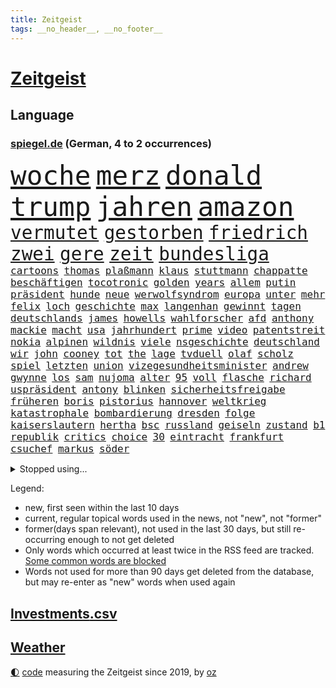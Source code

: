 ```yaml
---
title: Zeitgeist
tags: __no_header__, __no_footer__
---
```


# [Zeitgeist](https://oliz.io/zeitgeist/)

## Language

<h3><a href="https://www.spiegel.de" target="_blank">spiegel.de</a> (German, 4 to 2 occurrences)</h3>
<p style="font-family:monospace">
<span style="font-size:32pt"><a href="news_links.html#woche" class="current">woche</a></span>
<span style="font-size:32pt"><a href="news_links.html#merz" class="current">merz</a></span>
<span style="font-size:32pt"><a href="news_links.html#donald" class="current">donald</a></span>
<span style="font-size:32pt"><a href="news_links.html#trump" class="current">trump</a></span>
<span style="font-size:32pt"><a href="news_links.html#jahren" class="current">jahren</a></span>
<span style="font-size:32pt"><a href="news_links.html#amazon" class="current">amazon</a></span>
<br>
<span style="font-size:22pt"><a href="news_links.html#vermutet" class="current">vermutet</a></span>
<span style="font-size:22pt"><a href="news_links.html#gestorben" class="current">gestorben</a></span>
<span style="font-size:22pt"><a href="news_links.html#friedrich" class="current">friedrich</a></span>
<span style="font-size:22pt"><a href="news_links.html#zwei" class="current">zwei</a></span>
<span style="font-size:22pt"><a href="news_links.html#gere" class="current">gere</a></span>
<span style="font-size:22pt"><a href="news_links.html#zeit" class="current">zeit</a></span>
<span style="font-size:22pt"><a href="news_links.html#bundesliga" class="current">bundesliga</a></span>
<br>
<span style="font-size:12pt"><a href="news_links.html#cartoons" class="current">cartoons</a></span>
<span style="font-size:12pt"><a href="news_links.html#thomas" class="current">thomas</a></span>
<span style="font-size:12pt"><a href="news_links.html#plaßmann" class="current">plaßmann</a></span>
<span style="font-size:12pt"><a href="news_links.html#klaus" class="current">klaus</a></span>
<span style="font-size:12pt"><a href="news_links.html#stuttmann" class="current">stuttmann</a></span>
<span style="font-size:12pt"><a href="news_links.html#chappatte" class="current">chappatte</a></span>
<span style="font-size:12pt"><a href="news_links.html#beschäftigen" class="current">beschäftigen</a></span>
<span style="font-size:12pt"><a href="news_links.html#tocotronic" class="new">tocotronic</a></span>
<span style="font-size:12pt"><a href="news_links.html#golden" class="current">golden</a></span>
<span style="font-size:12pt"><a href="news_links.html#years" class="current">years</a></span>
<span style="font-size:12pt"><a href="news_links.html#allem" class="current">allem</a></span>
<span style="font-size:12pt"><a href="news_links.html#putin" class="current">putin</a></span>
<span style="font-size:12pt"><a href="news_links.html#präsident" class="current">präsident</a></span>
<span style="font-size:12pt"><a href="news_links.html#hunde" class="current">hunde</a></span>
<span style="font-size:12pt"><a href="news_links.html#neue" class="current">neue</a></span>
<span style="font-size:12pt"><a href="news_links.html#werwolfsyndrom" class="new">werwolfsyndrom</a></span>
<span style="font-size:12pt"><a href="news_links.html#europa" class="current">europa</a></span>
<span style="font-size:12pt"><a href="news_links.html#unter" class="current">unter</a></span>
<span style="font-size:12pt"><a href="news_links.html#mehr" class="current">mehr</a></span>
<span style="font-size:12pt"><a href="news_links.html#felix" class="current">felix</a></span>
<span style="font-size:12pt"><a href="news_links.html#loch" class="current">loch</a></span>
<span style="font-size:12pt"><a href="news_links.html#geschichte" class="current">geschichte</a></span>
<span style="font-size:12pt"><a href="news_links.html#max" class="current">max</a></span>
<span style="font-size:12pt"><a href="news_links.html#langenhan" class="new">langenhan</a></span>
<span style="font-size:12pt"><a href="news_links.html#gewinnt" class="current">gewinnt</a></span>
<span style="font-size:12pt"><a href="news_links.html#tagen" class="current">tagen</a></span>
<span style="font-size:12pt"><a href="news_links.html#deutschlands" class="current">deutschlands</a></span>
<span style="font-size:12pt"><a href="news_links.html#james" class="current">james</a></span>
<span style="font-size:12pt"><a href="news_links.html#howells" class="new">howells</a></span>
<span style="font-size:12pt"><a href="news_links.html#wahlforscher" class="current">wahlforscher</a></span>
<span style="font-size:12pt"><a href="news_links.html#afd" class="current">afd</a></span>
<span style="font-size:12pt"><a href="news_links.html#anthony" class="current">anthony</a></span>
<span style="font-size:12pt"><a href="news_links.html#mackie" class="new">mackie</a></span>
<span style="font-size:12pt"><a href="news_links.html#macht" class="current">macht</a></span>
<span style="font-size:12pt"><a href="news_links.html#usa" class="current">usa</a></span>
<span style="font-size:12pt"><a href="news_links.html#jahrhundert" class="current">jahrhundert</a></span>
<span style="font-size:12pt"><a href="news_links.html#prime" class="current">prime</a></span>
<span style="font-size:12pt"><a href="news_links.html#video" class="current">video</a></span>
<span style="font-size:12pt"><a href="news_links.html#patentstreit" class="new">patentstreit</a></span>
<span style="font-size:12pt"><a href="news_links.html#nokia" class="new">nokia</a></span>
<span style="font-size:12pt"><a href="news_links.html#alpinen" class="current">alpinen</a></span>
<span style="font-size:12pt"><a href="news_links.html#wildnis" class="current">wildnis</a></span>
<span style="font-size:12pt"><a href="news_links.html#viele" class="current">viele</a></span>
<span style="font-size:12pt"><a href="news_links.html#nsgeschichte" class="new">nsgeschichte</a></span>
<span style="font-size:12pt"><a href="news_links.html#deutschland" class="current">deutschland</a></span>
<span style="font-size:12pt"><a href="news_links.html#wir" class="current">wir</a></span>
<span style="font-size:12pt"><a href="news_links.html#john" class="current">john</a></span>
<span style="font-size:12pt"><a href="news_links.html#cooney" class="new">cooney</a></span>
<span style="font-size:12pt"><a href="news_links.html#tot" class="current">tot</a></span>
<span style="font-size:12pt"><a href="news_links.html#the" class="current">the</a></span>
<span style="font-size:12pt"><a href="news_links.html#lage" class="current">lage</a></span>
<span style="font-size:12pt"><a href="news_links.html#tvduell" class="current">tvduell</a></span>
<span style="font-size:12pt"><a href="news_links.html#olaf" class="current">olaf</a></span>
<span style="font-size:12pt"><a href="news_links.html#scholz" class="current">scholz</a></span>
<span style="font-size:12pt"><a href="news_links.html#spiel" class="current">spiel</a></span>
<span style="font-size:12pt"><a href="news_links.html#letzten" class="current">letzten</a></span>
<span style="font-size:12pt"><a href="news_links.html#union" class="current">union</a></span>
<span style="font-size:12pt"><a href="news_links.html#vizegesundheitsminister" class="new">vizegesundheitsminister</a></span>
<span style="font-size:12pt"><a href="news_links.html#andrew" class="current">andrew</a></span>
<span style="font-size:12pt"><a href="news_links.html#gwynne" class="new">gwynne</a></span>
<span style="font-size:12pt"><a href="news_links.html#los" class="current">los</a></span>
<span style="font-size:12pt"><a href="news_links.html#sam" class="current">sam</a></span>
<span style="font-size:12pt"><a href="news_links.html#nujoma" class="new">nujoma</a></span>
<span style="font-size:12pt"><a href="news_links.html#alter" class="current">alter</a></span>
<span style="font-size:12pt"><a href="news_links.html#95" class="current">95</a></span>
<span style="font-size:12pt"><a href="news_links.html#voll" class="current">voll</a></span>
<span style="font-size:12pt"><a href="news_links.html#flasche" class="current">flasche</a></span>
<span style="font-size:12pt"><a href="news_links.html#richard" class="current">richard</a></span>
<span style="font-size:12pt"><a href="news_links.html#uspräsident" class="current">uspräsident</a></span>
<span style="font-size:12pt"><a href="news_links.html#antony" class="current">antony</a></span>
<span style="font-size:12pt"><a href="news_links.html#blinken" class="current">blinken</a></span>
<span style="font-size:12pt"><a href="news_links.html#sicherheitsfreigabe" class="current">sicherheitsfreigabe</a></span>
<span style="font-size:12pt"><a href="news_links.html#früheren" class="current">früheren</a></span>
<span style="font-size:12pt"><a href="news_links.html#boris" class="current">boris</a></span>
<span style="font-size:12pt"><a href="news_links.html#pistorius" class="current">pistorius</a></span>
<span style="font-size:12pt"><a href="news_links.html#hannover" class="current">hannover</a></span>
<span style="font-size:12pt"><a href="news_links.html#weltkrieg" class="current">weltkrieg</a></span>
<span style="font-size:12pt"><a href="news_links.html#katastrophale" class="new">katastrophale</a></span>
<span style="font-size:12pt"><a href="news_links.html#bombardierung" class="new">bombardierung</a></span>
<span style="font-size:12pt"><a href="news_links.html#dresden" class="current">dresden</a></span>
<span style="font-size:12pt"><a href="news_links.html#folge" class="current">folge</a></span>
<span style="font-size:12pt"><a href="news_links.html#kaiserslautern" class="current">kaiserslautern</a></span>
<span style="font-size:12pt"><a href="news_links.html#hertha" class="current">hertha</a></span>
<span style="font-size:12pt"><a href="news_links.html#bsc" class="current">bsc</a></span>
<span style="font-size:12pt"><a href="news_links.html#russland" class="current">russland</a></span>
<span style="font-size:12pt"><a href="news_links.html#geiseln" class="current">geiseln</a></span>
<span style="font-size:12pt"><a href="news_links.html#zustand" class="current">zustand</a></span>
<span style="font-size:12pt"><a href="news_links.html#b1" class="new">b1</a></span>
<span style="font-size:12pt"><a href="news_links.html#republik" class="current">republik</a></span>
<span style="font-size:12pt"><a href="news_links.html#critics" class="new">critics</a></span>
<span style="font-size:12pt"><a href="news_links.html#choice" class="new">choice</a></span>
<span style="font-size:12pt"><a href="news_links.html#30" class="current">30</a></span>
<span style="font-size:12pt"><a href="news_links.html#eintracht" class="current">eintracht</a></span>
<span style="font-size:12pt"><a href="news_links.html#frankfurt" class="current">frankfurt</a></span>
<span style="font-size:12pt"><a href="news_links.html#csuchef" class="current">csuchef</a></span>
<span style="font-size:12pt"><a href="news_links.html#markus" class="current">markus</a></span>
<span style="font-size:12pt"><a href="news_links.html#söder" class="current">söder</a></span>
</p>
<details>
<summary>Stopped using...</summary>
<p class="former" style="font-size:12pt">
arbeitsplatz(1570) bereich(1570) häufig(1570) umfeld(1570) 2015(1569) arm(1569) aufgefordert(1569) konzerne(1569) erzielt(1568) festnahme(1568) manchen(1568) steigende(1568) williams(1568) 5(1567) abgesagt(1567) frankfurter(1567) klein(1567) lastwagen(1567) sachsenanhalt(1567) usbundesstaat(1567) bayerischen(1566) dienstag(1566) rasant(1566) staatschef(1566) szenen(1566) terroristen(1566) vielerorts(1566) altes(1565) blicken(1565) britischer(1565) geschickt(1565) kämpfte(1565) mai(1565) menge(1565) minute(1565) schwarzen(1565) deutlichen(1564) jagd(1564) rückschlag(1564) spdpolitiker(1564) ursula(1564) wales(1564) übersicht(1564) genannt(1563) hinterlassen(1563) reformen(1563) solle(1563) street(1563) thailand(1563) zeichnet(1563) zurzeit(1563) anne(1562) fällen(1562) messi(1562) nationalspieler(1562) orbán(1562) rand(1562) ungarns(1562) viktor(1562) bus(1561) hubschrauber(1561) planeten(1561) strecke(1561) streitkräfte(1561) untersuchungen(1561) beschluss(1560) konjunktur(1560) trennung(1560) verbreiten(1560) erhoben(1559) for(1559) geflüchteten(1559) hubertus(1559) tödlicher(1559) 32(1558) bestimmten(1558) größter(1558) leyen(1558) vorstellen(1558) hotels(1557) trafen(1557) islamischen(1556) lkw(1556) trainieren(1556) aufnahme(1555) 10(1554) eigentümer(1554) schüssen(1554) august(1553) erkrankt(1553) stieg(1553) tokio(1553) gesamten(1552) brechen(1548) konsum(1548) polnische(1548) sendung(1548) rechtzeitig(1547) behalten(1546) empfiehlt(1546) schrecken(1546) spitzenreiter(1545) beschlagnahmt(1543) großem(1543) pkw(1543) politikerin(1541) top(1538) wusste(1538) katar(1536) profis(1536) vermisste(1528) dauert(1526) hinweis(1526) günther(1525) entspannt(1518) verdoppelt(1517) gebieten(1513) schadensersatz(1506) videoaufnahmen(1325) zentralbank(1309) seither(1306) bundesanwaltschaft(1298) ausgefallen(1271) weibliche(1265) haushalt(1238) hawaii(1230) tiger(1222) bekräftigt(1204) zentralen(1196) zeitpunkt(1189) volksverhetzung(1184) beliebt(1169) bekannteste(1166) airlines(1161) otto(1156) kiews(1152) schloss(1141) buschmann(1134) texte(1132) kremlchef(1125) ring(1111) desto(1108) lohnen(1080) terror(1058) beschuss(1055) unmittelbar(1051) kriegsbeginn(1037) iranische(1034) gewerkschaften(1022) ausstieg(1014) schwarzes(1011) verärgert(997) perfekte(993) harter(986) ehrt(983) suchte(981) computer(975) verklagen(973) exuspräsident(971) japanische(968) zufrieden(965) tierschützer(961) sprung(959) jimmy(957) schwimmen(948) jemals(939) erlegen(928) entfernen(926) islamisten(924) ähnlichen(923) zurückhaltung(918) effekt(908) gehirn(907) streiks(894) nation(893) eingreifen(868) emissionen(854) kompliziert(850) lionel(841) carter(831) auszeichnung(828) deuten(828) freundschaft(828) rückstand(825) kohl(822) luftangriffe(813) wirtschaftliche(793) kampfjets(791) technische(786) fenster(782) gedroht(781) machtkampf(779) flogen(774) reichsbürger(761) überschritten(761) rammt(757) viertagewoche(754) vorstand(748) erlag(736) getragen(733) liebt(732) marode(731) vorstandschef(722) gravierende(719) kleinere(717) läufer(715) loswerden(698) anlagen(682) höcke(677) bier(670) miami(667) startete(660) boomt(658) behaupten(657) fußballverband(650) deutlicher(648) helmut(643) katrin(624) spektakulären(617) pilot(616) neuwahlen(611) bekennt(597) erkennt(596) cool(594) rasen(592) rechtsextremer(586) stellvertretende(579) langjährigen(575) verteuern(566) abu(560) besiegen(556) eauto(556) durchschnitt(554) heim(554) höheren(552) strenger(552) erschien(539) südkoreanische(536) gedreht(530) völkermord(528) dauerte(521) drehte(519) dirk(516) stieß(508) trinken(507) vorgang(496) aserbaidschan(493) teslachef(484) überraschte(484) königshaus(475) management(472) 22jährige(470) aufruhr(470) gerechnet(470) nächte(468) kippt(466) wütend(465) haftbefehle(464) hackerangriff(461) propalästinensische(459) bundes(456) geräumt(453) reagierten(450) verwenden(443) attraktiver(442) finanzministerium(436) abschiebung(433) gestritten(428) erlässt(421) reichweite(420) bett(418) indischen(410) robbie(408) ausgleich(403) erschoss(403) mindestlohn(401) 125(397) österreicher(393) geschützt(392) abgefeuert(387) bezeichnete(386) kreise(382) barack(378) katz(372) japaner(368) badenwürttembergischen(365) darsteller(365) verbündete(361) sap(360) weltstar(359) finanzielle(358) go(356) pünktlich(356) korrigiert(354) nackte(354) terrormiliz(351) gefühle(350) inakzeptabel(349) mats(349) gitarrist(346) rechtlichen(345) riefen(345) gefälschter(342) verbringen(339) glimpflich(332) leichtathletik(330) unangenehme(326) jenseits(325) zentimeter(325) superstars(324) verdachts(323) eukommissionspräsidentin(322) falschinformationen(321) parlamentarischen(321) beworfen(318) scheidung(316) vorab(314) dominanz(307) dürfe(305) filmset(305) schnelles(305) aktie(300) passagieren(299) alters(298) balkon(298) modernen(297) auswärtigen(296) tragödie(295) statistische(293) dürre(292) fangen(292) bedingung(291) israelgazakonflikt(290) ursachen(290) alias(289) instanz(288) übergriffen(287) verrat(285) gesenkt(283) graz(282) lebenslanger(281) leuten(281) leitungen(280) zivilgesellschaft(279) obdachlosen(278) breitet(277) längste(275) atomenergiebehörde(274) außergewöhnliche(273) militärischer(271) dschihadisten(270) flog(270) beck(269) wittert(268) ewig(267) unglücklich(267) bußgeld(266) hauskauf(265) protokoll(264) dänische(262) immobilie(262) laufender(262) vorfalls(262) hals(259) heizt(259) liest(257) arbeitslosigkeit(255) bnd(255) reiz(255) kanzlerschaft(250) auszubildende(249) feier(249) gottschalk(249) vermitteln(249) bilden(248) ignorieren(248) palästinensern(248) südamerika(248) straftätern(247) kaulitz(244) s(242) verbrenneraus(242) breiten(241) neueste(241) notarzt(241) entsprechend(240) bahnverkehr(239) dresdner(237) paradies(237) evakuierungen(236) krimi(235) ständigen(234) scharfen(233) chris(232) daum(232) hinein(230) besiegte(229) koalitionen(228) vergeltungsangriff(227) johnny(225) stärkste(225) lügt(224) co₂ausstoß(223) urteile(222) surfer(221) ausgebuht(219) koma(217) süddeutschland(217) einzelhandel(216) zoff(214) füllkrug(213) niclas(213) zeug(213) gelitten(212) jolie(212) verfeindeten(212) verlobt(209) erlebnis(208) kontinent(208) schwarzarbeit(208) bewahrt(207) eingebrochen(207) talent(207) ryanair(201) hingewiesen(200) beschert(199) englischer(199) häufigsten(199) nervosität(199) peinlich(199) versteigerung(199) neuartigen(197) entgehen(194) jährlich(192) vermutung(191) bemühungen(190) nordwesten(190) trip(190) fiasko(189) zutiefst(188) lindern(187) steuert(187) altern(185) plätze(185) schwedische(185) glücklicher(182) regierungsbildung(182) samsung(182) cdumann(181) durststrecke(181) prämie(181) ablenken(180) bswchefin(180) kindergeld(180) extinction(179) rebellion(179) grafiken(178) haar(178) a1(177) benutzen(177) drohenden(177) gehoben(177) sozialdemokrat(175) öffentlicher(175) hose(174) ices(174) impfstoff(173) northvolt(173) personalie(173) zweitligist(173) gerissen(172) lee(172) vermächtnis(172) zugesagt(172) erschießt(170) metropolen(170) suchmaschine(170) frontal(169) beschäftigung(168) jubiläum(168) kreuzfahrt(168) ludwig(167) verbliebenen(167) medienkonsum(166) rechner(166) wagte(166) 27jährige(165) drogenkrieg(165) anwältin(162) thesen(162) traditionelle(162) umfragewerte(162) annulliert(161) zone(161) bagger(160) reinhold(160) senden(160) georgia(159) hans(159) krankschreibung(159) reichlich(159) satiriker(159) geübt(158) strafverfolgung(158) wolf(158) beliefern(157) brennender(157) diebesgut(157) notlanden(157) übelkeit(156) konjunkturflaute(155) verlusten(155) inhaftierten(154) prangern(154) unterhaltung(154) viermal(154) japans(153) krönt(153) typisch(153) beeindruckte(152) liefen(152) besetzen(151) rekrutiert(151) fassade(150) pate(150) gerammt(149) krüger(149) export(147) fläche(147) freiburger(147) strafmaß(147) beruht(146) entertainer(146) liege(145) schnäppchen(145) greifswald(144) 94(143) böllern(143) gescheiterte(143) júnior(143) umsätze(143) vinícius(143) alarmierende(142) bentancur(142) bezeichnen(142) container(142) rodrigo(142) tournee(142) allgemeine(141) amtes(141) menschlichkeit(141) donnerstagmorgen(140) manhattan(140) pierce(140) standorte(140) sydney(140) cameron(139) fpöchef(137) instrumentalisiert(137) tschad(137) überwacht(137) umfassend(136) landesverband(135) liam(135) trumpfan(135) katastrophen(134) kopftuch(133) sternekoch(133) beschimpfte(132) festlegen(132) heidenheim(131) intensivstation(131) militärjunta(131) nehme(131) neuheiten(131) impfen(130) maren(129) metas(129) auslandsreise(128) floh(128) geschenke(128) krebserkrankung(128) missgeschick(128) 2027(127) nochmals(127) nullerjahre(127) baggerfahrer(126) freigestellt(126) verüben(126) fossilien(125) lehrreich(125) spö(125) leipziger(123) schädel(123) abgeschlagen(122) bastelt(122) heimisch(122) madrids(122) antisemitisch(121) depp(121) empathie(121) carolabrücke(120) anderson(119) belohnen(119) fußballwm(119) gesetzlichen(119) inselstaat(119) krankenversicherung(119) beträge(118) freundlich(118) gewagt(118) propalästinensischen(118) verkehrsbehinderungen(118) begeisterte(117) bemerkung(117) dieter(117) strömt(117) verdiente(117) einkommens(116) elternzeit(116) hof(116) hoffnungslos(116) katastrophengebiet(116) lahmt(116) falschbehauptung(115) fell(114) härteren(114) dinner(113) gewordenen(113) mächtigste(113) nebel(113) skispringen(113) pendler(112) 180000(111) direction(111) as(110) lieb(110) nadel(110) offenheit(110) spdkanzler(110) streitigkeiten(110) toiletten(110) holland(109) neuwagen(109) viralen(109) artenvielfalt(108) meistert(108) techkonzern(108) antisemitismusbeauftragte(107) aufsteiger(107) mohamed(107) prangert(107) kenntnis(106) insolvenzverwalter(105) jusos(105) sinkende(105) vergebung(105) vertraute(105) wow(105) niederländisches(104) renommierte(104) republikanern(104) strafzettel(104) bösewicht(103) punk(103) ausgrenzung(102) finnische(102) regional(102) brett(101) citys(101) feierlich(101) filmbranche(101) koalitionsgespräche(101) unattraktiver(101) brady(100) geregelt(100) lungenentzündung(100) umweltverschmutzung(100) teuerung(99) aires(98) beschwört(98) buenos(98) energieexperte(98) parks(98) parteivorsitzende(98) passen(98) garfield(96) miese(96) schweizerin(96) zusätzlich(96) chip(94) mächtigsten(94) saporischschja(94) selbstkritisch(94) stressig(94) florence(93) französischer(93) gestürzte(93) nationalteam(93) pugh(93) wanderwitz(93) studenten(92) unterschrift(92) bewarb(91) büros(91) gesteigert(91) quadratmeter(91) schäumt(91) ferres(89) knipst(89) planungen(89) veronica(89) vorstellungen(89) drohnenalarm(88) harbor(88) kinderkrankheiten(88) musical(88) plakativ(88) tinnitus(88) zugausfälle(88) beamtenbund(87) einstellung(87) bestandsaufnahme(86) elan(86) havarie(86) restmüll(86) schüchterne(86) entsorgt(85) opel(85) schwab(85) airlinechef(84) gekoppelt(84) ideale(84) kommissare(84) mccallum(84) regierungswechsel(84) beachtet(83) beatles(83) freigelegt(83) humanitärer(83) limitierte(83) payne(83) polizeibehörden(83) qual(83) spielfilm(83) achttausender(82) brennende(82) orcas(82) wittern(82) zendaya(82) zusammenstoß(82) drag(81) soziologe(81) spdabgeordneten(81) taschengeld(81) tumult(81) wachsenden(81) inszenierte(80) kulturelles(80) längerem(80) meloniregierung(80) oberlandesgericht(80) forschungsergebnisse(79) jva(79) meuthen(79) politikbetrieb(79) tonnenweise(79) verschwiegen(79) 45000(78) decathlon(78) skrupellosen(78) unanständig(78) verschmutzt(78) zugesprochen(78) zweikampf(78) bemannten(77) hochschulpräsidentin(77) honoriert(77) schauspielern(77) spiderman(77) triumphieren(77) vorbilder(77) wecker(77) dartswm(76) flugkörper(76) hauptdarsteller(76) laufendem(76) lucy(76) schachwelt(76) unausgegoren(76) ökonom(76) ausgestiegen(75) auswege(75) beschädigen(75) central(75) filmemacher(75) suizid(75) tankstelle(75) cduabgeordneter(74) fusion(74) herzliche(74) romeo(74) rwe(74) totale(74) unterdrückung(74) jahreswechsel(73) kliniken(73) natobeitritt(73) träumten(73) überprüfen(73) antisemitismusbeauftragten(72) beibehalten(72) bekomme(72) bürgerkriegsland(72) doppelgängerwettbewerb(72) komikerin(72) männerfeindlichkeit(72) nordkoreanischer(72) zünden(72) arbeitsagentur(71) ausmaße(71) berlincharlottenburg(71) datet(71) platte(71) zentral(71) daglo(70) drehbuchautor(70) existenzielle(70) fernsehsender(70) größtenteils(70) hamdan(70) innenpolitische(70) louisiana(70) pokémon(70) streich(70) verhaltensweisen(70) zufriedenheit(70) 600000(69) angestellter(69) gründerin(69) joggen(69) kapituliert(69) mohammadi(69) narges(69) tätlichkeit(69) wahlempfehlungen(69) bellingham(68) dani(68) fernhalten(68) hills(68) jude(68) krankmeldungen(68) ludwigshafen(68) mist(68) tierschützern(68) verbote(68) vermissen(68) abzuhalten(67) bestseller(67) falsches(67) gerast(67) greife(67) hotzo(67) lara(67) streben(67) teilnehmerinnen(67) cocktails(66) fehlender(66) suspendierten(66) ampelbruch(65) böller(65) milchbauern(65) provokanten(65) aufstand(64) grundsätzliche(64) halbiert(64) ruhig(64) unis(64) gefahndet(63) geklaut(63) gesetzlicher(63) großzügigen(63) lopez(63) automarkt(62) bereitschaft(62) cheney(62) luxusuhren(62) parteiinterne(62) reichsbürgern(62) dune(61) europäisch(61) kurioses(61) tendiert(61) ungesund(61) 500000(60) anstand(60) besaßen(60) fahrzeugkontrolle(60) finanzierungslücken(60) mordrate(60) vegan(60) zurückgreifen(60) alpinismus(59) commerce(59) monopoly(59) weihnachtszeit(59) diebin(58) entmachtet(58) finanzieren(58) maskiert(58) nikki(58) platzen(58) preisverleihung(58) tiramisu(58) tortenheber(58) unsichere(58) versteckten(58) verweisen(58) young(58) 3600(57) bezüge(57) erzbistum(57) hindernis(57) kabinettsposten(57) missbrauchsvorwürfe(57) monica(57) nutzung(57) paaren(57) schneefall(57) verständigt(57) aleppo(56) krawalle(56) alijew(55) anleitung(55) aserbaidschans(55) ilham(55) regie(55) schockwellen(55) brenzligen(54) familienfreundliche(54) kommendes(54) abschätzen(53) frederik(53) make(53) sportlerin(53) arbeitsvertrag(52) blindgänger(52) eröffnen(52) fußballkommentator(52) sanaa(52) stufen(52) bobfahrerin(51) bosse(51) briefporto(51) buckwitz(51) doppelgänger(51) erotikplattform(51) grummelt(51) helsinki(51) maack(51) maralago(51) onlyfans(51) simulator(51) terrorakt(51) arbeitslos(50) gestorbenen(50) maue(50) 62(49) bergauf(49) besteuert(49) einbußen(49) einreisekontrollen(49) gitarre(49) kälter(49) römischen(49) winkte(49) designierter(48) hanteln(48) quarter(48) schenk(48) schneefälle(48) trank(48) edinburgh(47) missbrauchsvorwürfen(47) models(47) münzen(47) nachtklub(47) supertalent(47) wintereinbruch(47) bewusstsein(46) bildzeitung(46) chirurgie(46) entsandt(46) hebamme(46) seekabel(46) südkoreas(46) usmilliardär(46) aleph(45) alpha(45) bedenklich(45) bono(45) flugreisen(45) heidelberger(45) schneien(45) vizechef(45) abheben(44) extra(44) feindliches(44) gegenstand(44) komplizen(44) manches(44) sergey(44) steel(44) citymaut(43) sorgerecht(43) technologisch(43) tvexperte(43) zugreisen(43) ballauf(42) fiennes(42) kellogg(42) mobilität(42) wggarantie(42) wgzimmer(42) wochenlangen(42) 1984(41) italienerin(41) natopartner(41) paschke(41) pius(41) argument(40) fliegerbombe(40) fortsetzen(40) ipswich(40) mythen(40) produktiver(40) schäfer(40) spiegelrecherche(40) trinke(40) unterschriften(40) vorhabens(40) weltmeistertitel(40) 116(39) echtzeit(39) elektromodelle(39) haftbedingungen(39) kasachstan(39) lasse(39) mittelständler(39) strich(39) true(39) vorläufig(39) abschlüsse(38) bepöbelt(38) golfern(38) hebdo(38) nervt(38) skispringerinnen(38) verbittern(38) aufzugeben(37) bezeugen(37) lennon(37) staatlicher(37) syrische(37) ungleicher(37) befeuern(36) drogenkartelle(36) sabotiert(36) schachwm(36) schiffsunglück(36) didier(35) kuckuckskinder(35) selbstgebauten(35) währung(35) bewundert(34) grüßen(34) kannten(34) wildpark(34) ärgern(34) georgiens(33) national(33) senegal(33) versicherungskonzerns(33) verstößen(33) affront(32) fehde(32) ham(32) kohlekraftwerke(32) protestierende(32) reha(32) transporter(32) volle(32) älterwerden(32) beruflichen(31) denkmäler(31) entzug(31) freedom(31) prinzip(31) reicher(31) wörter(31) expremier(30) globes(30) grausamen(30) maulwurf(30) meteorstrom(30) mittelmäßig(30) fechten(29) fortgeschrittene(29) freibekommen(29) meeresgrund(29) rezepte(29) schüttelte(29) staatskrise(29) stabilisieren(29) kanadas(28) kriegsrecht(28) landesteile(28) suk(28) yeol(28) 126(27) cumexaffäre(27) knete(27) nördlichen(27) reichsbürgerkomplex(27) strafverfolger(27) tottenhams(27) trailer(27) warburg(27) 103(26) 42jähriger(26) aufschub(26) bürgergeldempfänger(26) elektronischen(26) hommage(26) op(26) verbalen(26) verunsicherung(26) zehnjährige(26) footballsuperstar(25) daraa(24) eisigen(24) erwartete(24) gestiegene(24) politikers(24) registrierte(24) squid(24) wiener(24) zehnmal(24) 42jährigen(23) brad(23) geschieden(23) grüße(23) höhepunkte(23) küsten(23) pitt(23) dankbar(22) filmakademie(22) geldanlage(22) gesundheitssystem(22) good(22) mitspielern(22) schützte(22) staunen(22) wahlgang(22) zählten(22) 1972(21) 32jährige(21) herrschaft(21) hüllt(21) khandan(21) liebesleben(21) mischke(21) nasrin(21) reza(21) thilo(21) warteten(21) zusatzbeiträge(21) batteriehersteller(20) cumex(20) einsetzt(20) fahrgast(20) gedrängt(20) nicaragua(20) nicaraguas(20) ortega(20) aktienmärkte(19) amtsübernahme(19) brexithardliner(19) forever(19) griffen(19) limit(19) schwangerschaften(19) todesfahrt(19) demure(18) demut(18) neuerungen(18) nachthimmel(17) usstudie(17) vorsätze(17) erneuert(16) musikern(16) münze(16) santa(16) temperamente(16) ttt(16) 2045(15) arbeitnehmern(15) baubranche(15) krankenschwester(15) neuerfindung(15) schärfere(15) verleger(15) wahlversprechen(15) bremerhaven(14) littler(14) luke(14) niemann(14) verbringt(14) vertauscht(14) wohnort(14) andernorts(13) ausschließlich(13) bekanntgabe(13) entmachtung(13) großmachtfantasien(13) regierte(13) unterkunft(13) alkoholfreien(12) mitspielte(12) tatortermittlerinnen(12) uskonzerne(12) demütigungen(11) gewicht(11) globus(11) grünenbundestagsabgeordneten(11) oleksandr(11) rücksicht(11) schauspielers(11) spitzenturnerin(11) stellungnahme(11) tabea(11) unterhalt(11)
</p>
</details>
<p>Legend:
<ul>
<li><span class="new">new</span>, first seen within the last 10 days</li>
<li><span class="current">current</span>, regular topical words used in the news, not "new", not "former"</li>
<li><span class="former">former(days span relevant)</span>, not used in the last 30 days, but still re-occurring enough to not get deleted</li>
<li>Only words which occurred at least twice in the RSS feed are tracked. <a href="language/filters.py">Some common words are blocked</a></li>
<li>Words not used for more than 90 days get deleted from the database, but may re-enter as "new" words when used again</li>
</ul>
</p>

## [Investments](investments.html)[.csv](investments.csv)

## [Weather](weather.html)

<footer>
<a href="javascript:toggleTheme()" class="nav">🌓</a>
<a href="https://github.com/ooz/zeitgeist">code</a> measuring the Zeitgeist since 2019, by <a href="https://oliz.io">oz</a>
</footer>
